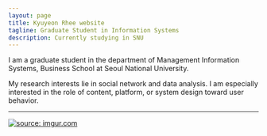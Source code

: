 ```yaml
---
layout: page
title: Kyuyeon Rhee website
tagline: Graduate Student in Information Systems
description: Currently studying in SNU
---
```


I am a graduate student in the department of Management Information Systems, Business School at Seoul National University.


My research interests lie in social network and data analysis. I am especially interested in the role of content, platform, or system design toward user behavior.

---

<a href="https://dullyshin.github.io/2018/08/30/HTML-imgLink/"> <img src="https://i.imgur.com/JAMgCe8.png" title="source: imgur.com" /></a>
